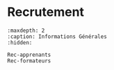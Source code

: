 # Recrutement

```{toctree}
:maxdepth: 2
:caption: Informations Générales
:hidden:

Rec-apprenants
Rec-formateurs

```